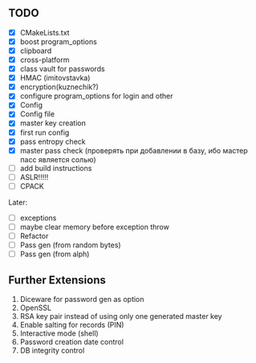 ## TODO
- [x] CMakeLists.txt
- [x] boost program_options
- [x] clipboard
- [x] cross-platform
- [x] class vault for passwords
- [x] HMAC (imitovstavka)
- [x] encryption(kuznechik?)
- [x] configure program_options for login and other
- [x] Config
- [x] Config file
- [x] master key creation
- [x] first run config
- [x] pass entropy check
- [x] master pass check (проверять при добавлении в базу, ибо мастер пасс
        является солью)
- [ ] add build instructions
- [ ] ASLR!!!!!
- [ ] CPACK

Later:

- [ ] exceptions
- [ ] maybe clear memory before exception throw
- [ ] Refactor
- [ ] Pass gen (from random bytes)
- [ ] Pass gen (from alph)

## Further Extensions
1. Diceware for password gen as option
2. OpenSSL
  1. RSA key pair instead of using only one generated master key
3. Enable salting for records (PIN)
4. Interactive mode (shell)
5. Password creation date control
6. DB integrity control
